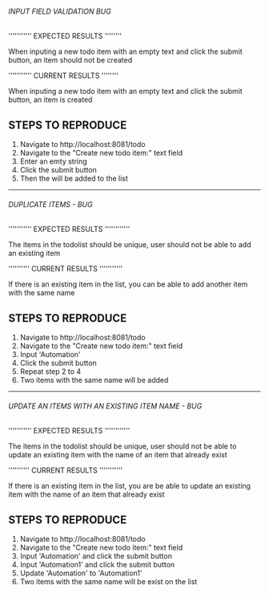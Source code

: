 ######  INPUT FIELD VALIDATION BUG ####

''''''''''' EXPECTED RESULTS ''''''''

When inputing a new todo item with an empty text and click the submit button, an item should not be created 

''''''''''' CURRENT RESULTS ''''''''

When inputing a new todo item with an empty text and click the submit button, an item is created 

## STEPS TO REPRODUCE

1. Navigate to http://localhost:8081/todo
2. Navigate to the "Create new todo item:" text field
3. Enter an emty string
4. Click the submit button
5. Then the will be added to the list

________________________________________________________________________________________________________________________________________________


######  DUPLICATE ITEMS - BUG ####

''''''''''' EXPECTED RESULTS '''''''''''' 

The items in the todolist should be unique, user should not be able to add an existing item 

'''''''''' CURRENT RESULTS '''''''''''

If there is an existing item in the list, you can be able to add another item with the same name

## STEPS TO REPRODUCE

1. Navigate to http://localhost:8081/todo
2. Navigate to the "Create new todo item:" text field
3. Input 'Automation'
4. Click the submit button
5. Repeat step 2 to 4
5. Two items with the same name will be added

________________________________________________________________________________________________________________________________________________


######  UPDATE AN ITEMS WITH AN EXISTING ITEM NAME - BUG ####

''''''''''' EXPECTED RESULTS '''''''''''' 

The items in the todolist should be unique, user should not be able to update an existing item with the name of an item that already exist

'''''''''' CURRENT RESULTS '''''''''''

If there is an existing item in the list, you are be able to update an existing item with the name of an item that already exist

## STEPS TO REPRODUCE

1. Navigate to http://localhost:8081/todo
2. Navigate to the "Create new todo item:" text field
3. Input 'Automation' and click the submit button
4. Input 'Automation1' and click the submit button
5. Update 'Automation' to 'Automation1'
6. Two items with the same name will be exist on the list